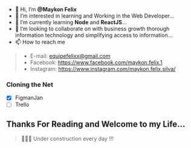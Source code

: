 - 👋 Hi, I’m **@Maykon Felix**
- 👀 I’m interested in learning and Working in the Web Developer...
- 🌱 I’m currently learning **Node** and **ReactJS**...
- 💞️ I’m looking to collaborate on with business growth thorough information technology and simplifying access to information...
- 📫 How to reach me 
>-    E-mail: equipefelixx@gmail.com
>-    Facebook: https://www.facebook.com/maykon.felix.1
>-    Instagram: https://www.instagram.com/maykon.felix.silva/



### Cloning the Net
- [x] FigmanJan
- [ ] Trello

## **Thanks For Reading and Welcome to my Life...**

> 👨🏽‍💻 Under construction every day !!!
<!---
MaykonFelix/MaykonFelix is a ✨ special ✨ repository because its `README.md` (this file) appears on your GitHub profile.
You can click the Preview link to take a look at your changes.
--->
